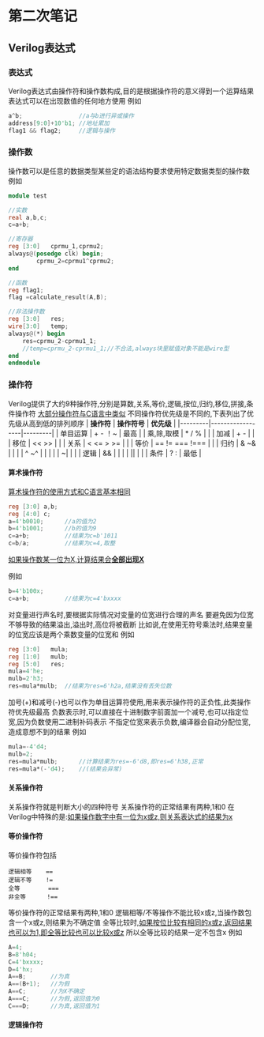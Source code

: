 # 第二次笔记
## Verilog表达式
### 表达式
Verilog表达式由操作符和操作数构成,目的是根据操作符的意义得到一个运算结果
表达式可以在出现数值的任何地方使用
例如
```verilog
a^b;                //a与b进行异或操作
address[9:0]+10'b1; //地址累加
flag1 && flag2;     //逻辑与操作
```
### 操作数
操作数可以是任意的数据类型某些定的语法结构要求使用特定数据类型的操作数
例如
```verilog
module test

//实数
real a,b,c;
c=a+b;

//寄存器
reg [3:0]   cprmu_1,cprmu2;
always@(posedge clk) begin;
        cprmu_2=cprmu1^cprmu2;
end

//函数
reg flag1;
flag =calculate_result(A,B);

//非法操作数
reg [3:0]   res;
wire[3:0]   temp;
always@(*) begin
    res=cprmu_2-cprmu1_1;
    //temp=cprmu_2-cprmu1_1;//不合法,always块里赋值对象不能是wire型
end
endmodule
```
### 操作符
Verilog提供了大约9种操作符,分别是算数,关系,等价,逻辑,按位,归约,移位,拼接,条件操作符
<u>大部分操作符与C语言中类似</u>
不同操作符优先级是不同的,下表列出了优先级从高到低的排列顺序
| **操作符** | **操作符号**         | **优先级** |
|---------|------------------|---------|
| 单目运算    | \+ \- ！~         | 最高      |
| 乘,除,取模  | \* / %           |         |
| 加减      | \+ \-            |         |
| 移位      | <<    >>         |         |
| 关系      | < <= > >=        |         |
| 等价      | == \!= === \!=== |         |
| 归约      | & ~&             |         |
|         | ^ ~^             |         |
|         | \| ~\|           |         |
| 逻辑      | &&               |         |
|         | \|\|             |         |
| 条件      | ? :              | 最低      |

#### 算术操作符
<u>算术操作符的使用方式和C语言基本相同</u>

```verilog
reg [3:0] a,b;
reg [4:0] c;
a=4'b0010;      //a的值为2
b=4'b1001;      //b的值为9
c=a+b;          //结果为c=b'1011
c=b/a;          //结果为c=4,取整
```
<u>如果操作数某一位为X,计算结果会**全部出现X**</u>

例如
```verilog
b=4'b100x;
c=a+b;          //结果为c=4'bxxxx
```
对变量进行声名时,要根据实际情况对变量的位宽进行合理的声名
要避免因为位宽不够导致的结果溢出,溢出时,高位将被截断
比如说,在使用无符号乘法时,结果变量的位宽应该是两个乘数变量的位宽和
例如
```verilog
reg [3:0]   mula;
reg [1:0]   mulb;
reg [5:0]   res;
mula=4'he;
mulb=2'h3;
res=mula*mulb;  //结果为res=6'h2a,结果没有丢失位数 
```
加号(+)和减号(-)也可以作为单目运算符使用,用来表示操作符的正负性,此类操作符优先级最高
负数表示时,可以直接在十进制数字前面加一个减号,也可以指定位宽,因为负数使用二进制补码表示
不指定位宽来表示负数,编译器会自动分配位宽,造成意想不到的结果
例如
```verilog
mula=-4'd4;
mulb=2;
res=mula*mulb;      //计算结果为res=-6'd8,即res=6'h38,正常
res=mula*(-'d4);    //(结果会异常)
```
#### 关系操作符
关系操作符就是判断大小的四种符号
关系操作符的正常结果有两种,1和0
在Verilog中特殊的是:<u>如果操作数字中有一位为x或z,则关系表达式的结果为x</u>

#### 等价操作符
等价操作符包括
    
    逻辑相等    ==
    逻辑不等    !=
    全等        ===
    非全等      !==
等价操作符的正常结果有两种,1和0
逻辑相等/不等操作不能比较x或z,当操作数包含一个x或z,则结果为不确定值
全等比较时,<u>如果按位比较有相同的x或z,返回结果也可以为1,即全等比较也可以比较x或z</u>
所以全等比较的结果一定不包含x
例如
```verilog
A=4;
B=8'h04;
C=4'bxxxx;
D=4'hx;
A==B;       //为真
A==(B+1);   //为假
A==C;       //为X不确定
A===C;      //为假,返回值为0
C===D;      //为真,返回值为1 
```
#### 逻辑操作符